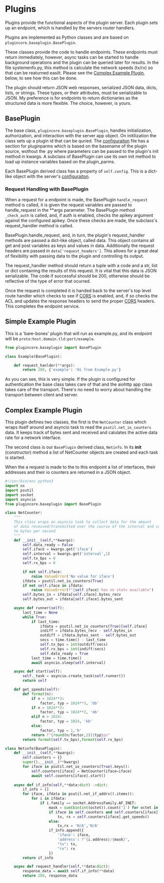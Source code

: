 # Plugins

Plugins provide the functional aspects of the plugin server. Each plugin sets up an endpoint, which is handled by the servers router handlers. 

Plugins are implemented as Python classes and are based on `plugincore.baseplugin.BasePlugin`.

These classes provide the code to handle endpoints. These endpoints must return immediately, however, async tasks can be started to handle background operations and the plugin can be queried later for results. In the file systemenfo.py, this method is calculate the network speeds (tx/rx) so that can be reaturned easilt. Please see the [Complex Example Plugin](#complex-example-plugin), below, to see how this can be done.

The plugin should return JSON web responses, serialized JSON data, dicts, lists, or strings. These types, or their attributes, must be serializable to JSON. My preference is for endpoints to return dictionaries as the structured data is more flexible. The choice, however, is yours. 

## BasePlugin

The base class, `plugincore.baseplugin.BasePlugin`, handles initialization, authorization, and interaction with the server app object. On initilization the class sets up a plugin id that can be quried. The [configuraiton](Config.md) file has a section for pluginparms which is based on the basename of the plugin source, wothout the .py where parameters can be passed to the plugin's init method in kwargs. A subclass of BasePlugin can use its own init method to load up instance variables based on the plugin_parms.

Each BasePlugin derived class has a property of `self.config`. This is a dict-like object with the server's [configuraiton](Config.md).

### Request Handling with BasePlugin

When a request for a endpoint is made, the BasePlugin `handle_request` method is called, it is given the request variables are passed to handle_request in the **args parameter. The BasePlugin method `_check_auth` is called, and, if auth is enabled, checks the apikey argument against the configured apikey. Once these checks are made, the subclass's request_handler method is called.

BasePlugin.handle_request, and, in turn, the plugin's request_handler methods are passed a dict-like object, called data. This object contains all get and post variables as keys and values in data. Additionally the request headers are passed in `data['request_headers']`. This allows for a great deal  of flexibility with passing data to the plugin and controlling its output.

The request_handler method should return a tuple with a code and a str, list or dict containing the results of this request. It is vital that this data is JSON serializable. The code if successful should be 200, otherwise should be reflective of the type of error that ocurred. 

Once the request is completed it is handed back to the server's top level route handler which checks to see if [CORS](CORS.md) is enabled, and, if so checks the ACL and updates the response headers to send the proper [CORS](CORS.md) headers. This completes the endpoint service.

## Simple Example Plugin

This is a 'bare-bones' plugin that will run as example.py, and its endpoint will be `proto:host.domain.tld:port/example`.

```python
from plugincore.baseplugin import BasePlugin

class Example(BasePlugin):

    def request_hanlder(**args):
        return 200, {'example': 'Hi from Example.py'}

```

As you can see, this is very simple. If the plugin is configured for authentication the base class takes care of that and the aiohttp app class takes care of the transport. There's no need to worry about handling the transport between client and server. 

## Complex Example Plugin
This plugin defines two classes, the first is the `NetCounter`  class which wraps itself around and asyncio task to read the `psutil.net_io_counters` data. It keeps track of bytes sent and received and calulates the active data rate for a network interface. 

The second class is our `BasePlugin` derived class, `Netinfo`. In its __init__ (constructor) method a list of NetCounter objects are created and each task is started. 

When the a request is made to the to this endpoint a list of interfaces, their addresses and their io counters are returned in a JSON object. 

```python
#!/usr/bin/env python3
import os
import psutil
import socket
import asyncio
from plugincore.baseplugin import BasePlugin

class NetCounter:
    """
    This class wraps an asyncio task to collect data for the amount
    of data received/transmitted over the course of the interval and converts
    to bytes per second
    """
    def __init__(self,**kwargs):
        self.data_ready = False
        self.iface = kwargs.get('iface')
        self.interval = kwargs.get('interval',1)
        self.tx_bps = 0
        self.rx_bps = 0

        if not self.iface:
            raise ValueError('No value for iface')
        ifdata = psutil.net_io_counters(True)
        if not self.iface in ifdata:
            raise ValueError(f"{self.iface} has no stats available")
        self.bytes_in = ifdata[self.iface].bytes_recv
        self.bytes_out = ifdata[self.iface].bytes_sent

    async def runner(self):
        last_time = None
        while True:
            if last_time:
                ifdata = psutil.net_io_counters(True)[self.iface]
                indiff = ifdata.bytes_recv - self.bytes_in
                outdiff = ifdata.bytes_sent - self.bytes_out
                secs = time.time() - last_time
                self.tx_bps = int(outdiff/secs)
                self.rx_bps = int(indiff/secs)
                self.data_ready = True
            last_time = time.time()
            await asyncio.sleep(self.interval)

    async def start(self):
        self._task = asyncio.create_task(self.runner())
        return self

    def get_speeds(self):
        def format(n):
            if n > 1024**3:
                factor, typ = 1024**3, 'bb'
            if n > 1024**2:
                factor, typ = 1024**2, 'mb'
            elif n > 1024:
                factor, typ = 1024, 'kb'
            else:
                factor, typ = 1,'b'
            return f"{round(n/factor,2)}{typ}ps"
        return format(self.tx_bps),format(self.rx_bps)

class Netinfo(BasePlugin):
    def __init__(self,**kwargs):
        self.counters = {}
        super().__init__(**kwargs)
        for iface in psutil.net_io_counters(True).keys():
            self.counters[iface] = NetCounter(iface=iface)
            await self.counters[iface].start()
   
    async def if_info(self,**data:dict) ->dict:
        if_info = []
        for iface, ifdata in psutil.net_if_addrs().items():
            for i in ifdata:
                if i.family == socket.AddressFamily.AF_INET:
                    mask = sum(bin(int(octet)).count('1') for octet in i.netmask.split('.'))
                    if iface in self.counters and self.counters[iface].data_ready:
                        tx, rx = self.counters[iface].get_speeds()
                    else:
                        tx,rx = 'N/A','N/A'
                    if_info.append({
                        'iface': iface,
                        'address': f"{i.address}/{mask}",
                        "tx": tx,
                        "rx": rx
                    })
        return if_info

    async def request_handler(self,**data:dict):
        response_data = await self.if_info(**data)
        return 200, response_data
```

